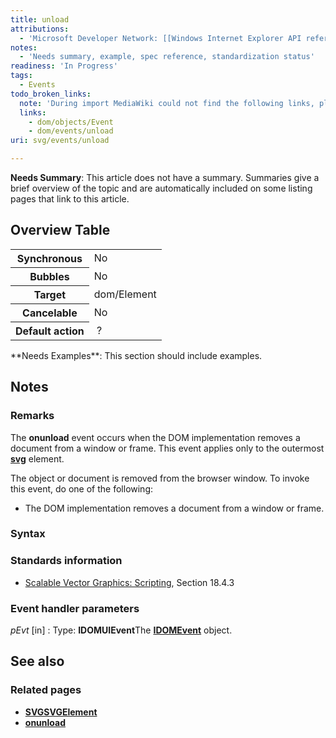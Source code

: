 ```yaml
---
title: unload
attributions:
  - 'Microsoft Developer Network: [[Windows Internet Explorer API reference](http://msdn.microsoft.com/en-us/library/ie/hh828809%28v=vs.85%29.aspx) Article]'
notes:
  - 'Needs summary, example, spec reference, standardization status'
readiness: 'In Progress'
tags:
  - Events
todo_broken_links:
  note: 'During import MediaWiki could not find the following links, please fix and adjust this list.'
  links:
    - dom/objects/Event
    - dom/events/unload
uri: svg/events/unload

---
```

**Needs Summary**: This article does not have a summary. Summaries give a brief overview of the topic and are automatically included on some listing pages that link to this article.

## Overview Table

<table class="wikitable">
<tr>
<th>
Synchronous

</th>
<td>
No

</td>
</tr>
<tr>
<th>
Bubbles

</th>
<td>
No

</td>
</tr>
<tr>
<th>
Target

</th>
<td>
dom/Element

</td>
</tr>
<tr>
<th>
Cancelable

</th>
<td>
No

</td>
</tr>
<tr>
<th>
Default action

</th>
<td>
 ?

</td>
</tr>
</table>
**Needs Examples**: This section should include examples.

## Notes

### Remarks

The **onunload** event occurs when the DOM implementation removes a document from a window or frame. This event applies only to the outermost [**svg**](/svg/elements/svg) element.

The object or document is removed from the browser window. To invoke this event, do one of the following:

-   The DOM implementation removes a document from a window or frame.

### Syntax

### Standards information

-   [Scalable Vector Graphics: Scripting](http://go.microsoft.com/fwlink/p/?linkid=204745), Section 18.4.3

### Event handler parameters

*pEvt* [in]
:   Type: **IDOMUIEvent**The [**IDOMEvent**](/w/index.php?title=dom/objects/Event&action=edit&redlink=1) object.

## See also

### Related pages

-   [**SVGSVGElement**](/svg/elements/svg)
-   [**onunload**](/w/index.php?title=dom/events/unload&action=edit&redlink=1)
